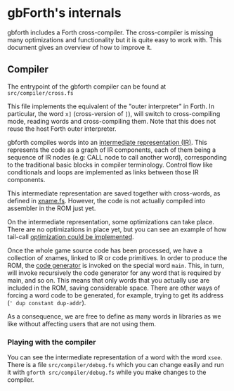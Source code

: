 gbForth's internals
===================

gbforth includes a Forth cross-compiler. The cross-compiler is missing
many optimizations and functionality but it is quite easy to work
with. This document gives an overview of how to improve it.

## Compiler

The entrypoint of the gbforth compiler can be found at
`src/compiler/cross.fs`

This file implements the equivalent of the "outer interpreter" in
Forth. In particular, the word `x]` (cross-version of `]`), will
switch to cross-compiling mode, reading words and cross-compiling
them. Note that this does not reuse the host Forth outer interpreter.

gbforth compiles words into an [intermediate representation
(IR)](https://github.com/ams-hackers/gbforth/blob/master/src/compiler/ir.fs). This
represents the code as a graph of IR components, each of them being a
sequence of IR nodes (e.g: CALL node to call another word),
corresponding to the traditional basic blocks in compiler
terminology. Control flow like conditionals and loops are implemented
as links between those IR components.

This intermediate representation are saved together with cross-words,
as defined in
[xname.fs](https://github.com/ams-hackers/gbforth/blob/master/src/compiler/xname.fs). However,
the code is not actually compiled into assembler in the ROM just yet.

On the intermediate representation, some optimizations can take
place. There are no optimizations in place yet, but you can see an
example of how tail-call [optimization could be
implemented](https://github.com/ams-hackers/gbforth/blob/master/src/compiler/optimize.fs).

Once the whole game source code has been processed, we have a
collection of xnames, linked to IR or code primitives. In order to
produce the ROM, the [code
generator](https://github.com/ams-hackers/gbforth/blob/master/src/compiler/codegen.fs)
is invoked on the special word `main`. This, in turn, will invoke
recursively the code generator for any word that is required by main,
and so on. This means that only words that you actually use are
included in the ROM, saving considerable space. There are other ways
of forcing a word code to be generated, for example, trying to get its
address (`' dup constant dup-addr`).

As a consequence, we are free to define as many words in libraries as
we like without affecting users that are not using them.

### Playing with the compiler

You can see the intermediate representation of a word with the word
`xsee`. There is a file `src/compiler/debug.fs` which you can change
easily and run it with `gforth src/compiler/debug.fs` while you make
changes to the compiler.
